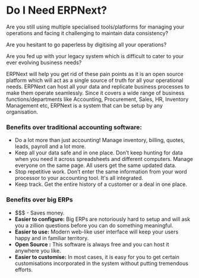 
# Do I Need ERPNext?



Are you still using multiple specialised tools/platforms for managing your operations and facing it challenging to maintain data consistency? 

Are you hesitant to go paperless by digitising all your operations?

Are you fed up with your legacy system which is difficult to cater to your ever evolving business needs?

ERPNext will help you get rid of these pain points as it is an open source platform which will act as a single source of truth for all your operational needs. ERPNext can host all your data and replicate business processes to make them operate seamlessly. Since it covers a wide range of business functions/departments like Accounting, Procurement, Sales, HR, Inventory Management etc, ERPNext is a system that can be setup by any organisation.

### Benefits over traditional accounting software:

* Do a lot more than just accounting! Manage inventory, billing, quotes, leads, payroll and a lot more.
* Keep all your data safe and in one place. Don’t keep hunting for data when you need it across spreadsheets and different computers. Manage everyone on the same page. All users get the same updated data.
* Stop repetitive work. Don’t enter the same information from your word processor to your accounting tool. It's all integrated.
* Keep track. Get the entire history of a customer or a deal in one place.

### Benefits over big ERPs

* $$$ - Saves money.
* **Easier to configure:** Big ERPs are notoriously hard to setup and will ask you a zillion questions before you can do something meaningful.
* **Easier to use:** Modern web-like user interface will keep your users happy and in familiar territory.
* **Open Source :** This software is always free and you can host it anywhere you like.
* **Easier to customise:** In most cases, it is easy for you to get certain customisations incorporated in the system without putting tremendous efforts.



